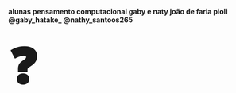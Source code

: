  <b>alunas pensamento computacional 
 gaby e naty
 joão de faria pioli 
 @gaby_hatake_
 @nathy_santoos265<b>

<span style='font-size:100px;'>&#10067;</span>


